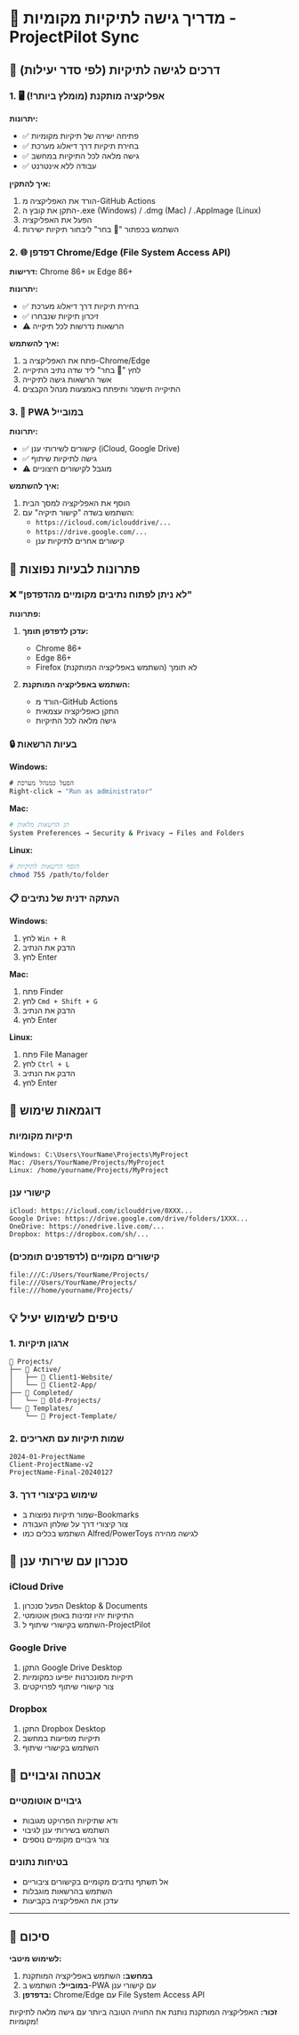 # 📁 מדריך גישה לתיקיות מקומיות - ProjectPilot Sync

## 🎯 דרכים לגישה לתיקיות (לפי סדר יעילות)

### 1. 🖥️ אפליקציה מותקנת (מומלץ ביותר!)
**יתרונות:**
- ✅ פתיחה ישירה של תיקיות מקומיות
- ✅ בחירת תיקיות דרך דיאלוג מערכת
- ✅ גישה מלאה לכל התיקיות במחשב
- ✅ עבודה ללא אינטרנט

**איך להתקין:**
1. הורד את האפליקציה מ-GitHub Actions
2. התקן את קובץ ה-.exe (Windows) / .dmg (Mac) / .AppImage (Linux)
3. הפעל את האפליקציה
4. השתמש בכפתור "📁 בחר" ליבחור תיקיות ישירות

### 2. 🌐 דפדפן Chrome/Edge (File System Access API)
**דרישות:** Chrome 86+ או Edge 86+

**יתרונות:**
- ✅ בחירת תיקיות דרך דיאלוג מערכת
- ✅ זיכרון תיקיות שנבחרו
- ⚠️ הרשאות נדרשות לכל תיקייה

**איך להשתמש:**
1. פתח את האפליקציה ב-Chrome/Edge
2. לחץ "📁 בחר" ליד שדה נתיב התיקייה
3. אשר הרשאות גישה לתיקייה
4. התיקייה תישמר ותיפתח באמצעות מנהל הקבצים

### 3. 📱 PWA במובייל
**יתרונות:**
- ✅ קישורים לשירותי ענן (iCloud, Google Drive)
- ✅ גישה לתיקיות שיתוף
- ⚠️ מוגבל לקישורים חיצוניים

**איך להשתמש:**
1. הוסף את האפליקציה למסך הבית
2. השתמש בשדה "קישור תיקיה" עם:
   - `https://icloud.com/iclouddrive/...`
   - `https://drive.google.com/...`
   - קישורים אחרים לתיקיות ענן

## 🔧 פתרונות לבעיות נפוצות

### ❌ "לא ניתן לפתוח נתיבים מקומיים מהדפדפן"
**פתרונות:**
1. **עדכן לדפדפן תומך:**
   - Chrome 86+
   - Edge 86+
   - Firefox לא תומך (השתמש באפליקציה המותקנת)

2. **השתמש באפליקציה המותקנת:**
   - הורד מ-GitHub Actions
   - התקן כאפליקציה עצמאית
   - גישה מלאה לכל התיקיות

### 🔒 בעיות הרשאות
**Windows:**
```cmd
# הפעל כמנהל מערכת
Right-click → "Run as administrator"
```

**Mac:**
```bash
# תן הרשאות מלאות
System Preferences → Security & Privacy → Files and Folders
```

**Linux:**
```bash
# הוסף הרשאות לתיקיות
chmod 755 /path/to/folder
```

### 📋 העתקה ידנית של נתיבים
**Windows:**
1. לחץ `Win + R`
2. הדבק את הנתיב
3. לחץ Enter

**Mac:**
1. פתח Finder
2. לחץ `Cmd + Shift + G`
3. הדבק את הנתיב
4. לחץ Enter

**Linux:**
1. פתח File Manager
2. לחץ `Ctrl + L`
3. הדבק את הנתיב
4. לחץ Enter

## 🚀 דוגמאות שימוש

### תיקיות מקומיות
```
Windows: C:\Users\YourName\Projects\MyProject
Mac: /Users/YourName/Projects/MyProject
Linux: /home/yourname/Projects/MyProject
```

### קישורי ענן
```
iCloud: https://icloud.com/iclouddrive/0XXX...
Google Drive: https://drive.google.com/drive/folders/1XXX...
OneDrive: https://onedrive.live.com/...
Dropbox: https://dropbox.com/sh/...
```

### קישורים מקומיים (לדפדפנים תומכים)
```
file:///C:/Users/YourName/Projects/
file:///Users/YourName/Projects/
file:///home/yourname/Projects/
```

## 💡 טיפים לשימוש יעיל

### 1. ארגון תיקיות
```
📁 Projects/
├── 📁 Active/
│   ├── 📁 Client1-Website/
│   └── 📁 Client2-App/
├── 📁 Completed/
│   └── 📁 Old-Projects/
└── 📁 Templates/
    └── 📁 Project-Template/
```

### 2. שמות תיקיות עם תאריכים
```
2024-01-ProjectName
Client-ProjectName-v2
ProjectName-Final-20240127
```

### 3. שימוש בקיצורי דרך
- שמור תיקיות נפוצות ב-Bookmarks
- צור קיצורי דרך על שולחן העבודה
- השתמש בכלים כמו Alfred/PowerToys לגישה מהירה

## 🔄 סנכרון עם שירותי ענן

### iCloud Drive
1. הפעל סנכרון Desktop & Documents
2. התיקיות יהיו זמינות באופן אוטומטי
3. השתמש בקישורי שיתוף ל-ProjectPilot

### Google Drive
1. התקן Google Drive Desktop
2. תיקיות מסונכרנות יופיעו כמקומיות
3. צור קישורי שיתוף לפרויקטים

### Dropbox
1. התקן Dropbox Desktop
2. תיקיות מופיעות במחשב
3. השתמש בקישורי שיתוף

## 🚨 אבטחה וגיבויים

### גיבויים אוטומטיים
- ודא שתיקיות הפרויקט מגובות
- השתמש בשירותי ענן לגיבוי
- צור גיבויים מקומיים נוספים

### בטיחות נתונים
- אל תשתף נתיבים מקומיים בקישורים ציבוריים
- השתמש בהרשאות מוגבלות
- עדכן את האפליקציה בקביעות

---

## 🎉 סיכום

**לשימוש מיטבי:**
1. **במחשב:** השתמש באפליקציה המותקנת
2. **במובייל:** השתמש ב-PWA עם קישורי ענן
3. **בדפדפן:** Chrome/Edge עם File System Access API

**זכור:** האפליקציה המותקנת נותנת את החוויה הטובה ביותר עם גישה מלאה לתיקיות מקומיות!